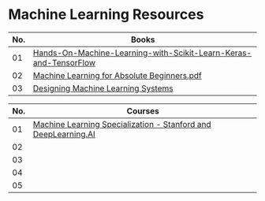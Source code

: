 # Machine Learning Resources


| No. | Books    |
| -------- | -------- | 
| 01 | [Hands-On-Machine-Learning-with-Scikit-Learn-Keras-and-TensorFlow](https://github.com/Nyur-AI/Coding-Resources/blob/main/Machine%20Learning/Books/Hands-On-Machine-Learning-with-Scikit-Learn-Keras-and-TensorFlow.pdf) |
| 02 | [Machine Learning for Absolute Beginners.pdf](https://github.com/Nyur-AI/Coding-Resources/blob/main/Machine%20Learning/Books/Machine%20Learning%20for%20Absolute%20Beginners.pdf) |
| 03 | [Designing Machine Learning Systems](https://github.com/Nyur-AI/Coding-Resources/blob/main/Machine%20Learning/Books/Designing%20Machine%20Learning%20Systems.pdf) |

| No. | Courses   |
| -------- | -------- | 
| 01 | [Machine Learning Specialization - Stanford and DeepLearning.AI](https://www.coursera.org/specializations/machine-learning-introduction?) |
| 02 | []() |
| 03 | []() |
| 04 | []() |
| 05 | []() |